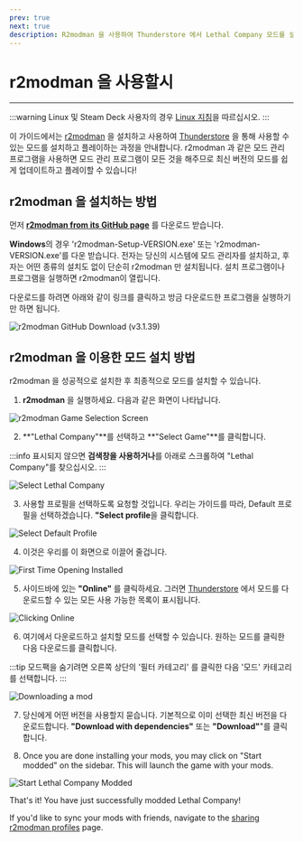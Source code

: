 ```yaml
---
prev: true
next: true
description: R2modman 을 사용하여 Thunderstore 에서 Lethal Company 모드를 설치하는 방법
---
```


# r2modman 을 사용할시

***

:::warning
Linux 및 Steam Deck 사용자의 경우 [Linux 지침](installing-r2modman-linux)을 따르십시오.
:::

이 가이드에서는 [r2modman](https://github.com/ebkr/r2modmanPlus/releases/latest/) 을 설치하고 사용하여 [Thunderstore](https://thunderstore.io/c/lethal-company/) 을 통해 사용할 수 있는 모드를 설치하고 플레이하는 과정을 안내합니다. r2modman 과 같은 모드 관리 프로그램을 사용하면 모드 관리 프로그램이 모든 것을 해주므로 최신 버전의 모드를 쉽게 업데이트하고 플레이할 수 있습니다!

## r2modman 을 설치하는 방법

<!-- f21c391c-0bc5-431d-a233-95323b95e01b -->

먼저 [**r2modman from its GitHub page**](https://github.com/ebkr/r2modmanPlus/releases/latest/) 를 다운로드 받습니다.

**Windows**의 경우 'r2modman-Setup-VERSION.exe' 또는 'r2modman-VERSION.exe'를 다운 받습니다. 전자는 당신의 시스템에 모드 관리자를 설치하고, 후자는 어떤 종류의 설치도 없이 단순히 r2modman 만 설치됩니다. 설치 프로그램이나 프로그램을 실행하면 r2modman이 열립니다.

다운로드를 하려면 아래와 같이 링크를 클릭하고 방금 다운로드한 프로그램을 실행하기만 하면 됩니다.

![r2modman GitHub Download (v3.1.39)](/images/r2modman-install/r2modmandownload.png)

## r2modman 을 이용한 모드 설치 방법

r2modman 을 성공적으로 설치한 후 최종적으로 모드를 설치할 수 있습니다.

1. **r2modman** 을 실행하세요. 다음과 같은 화면이 나타납니다.

![r2modman Game Selection Screen](/images/r2modman-install/gameselection.png)

2. \*\*"Lethal Company"\*\*를 선택하고 \*\*"Select Game"\*\*를 클릭합니다.

:::info
표시되지 않으면 **검색창을 사용하거나**를 아래로 스크롤하여 "Lethal Company"를 찾으십시오.
:::

![Select Lethal Company](/images/r2modman-install/selectlc.png)

3. 사용할 프로필을 선택하도록 요청할 것입니다. 우리는 가이드를 따라, Default 프로필을 선택하겠습니다. **"Select profile**을 클릭합니다.

![Select Default Profile](/images/r2modman-install/profileselect.png)

4. 이것은 우리를 이 화면으로 이끌어 줄겁니다.

![First Time Opening Installed](/images/r2modman-install/firsttimeinstall.png)

5. 사이드바에 있는 **"Online"**  를 클릭하세요. 그러면 [Thunderstore](https://thunderstore.io/c/lethal-company/) 에서 모드를 다운로드할 수 있는 모든 사용 가능한 목록이 표시됩니다.

![Clicking Online](/images/r2modman-install/selectonline.png)

6. 여기에서 다운로드하고 설치할 모드를 선택할 수 있습니다. 원하는 모드를 클릭한 다음 다운로드를 클릭합니다.

:::tip
모드팩을 숨기려면 오른쪽 상단의 '필터 카테고리' 를 클릭한 다음 '모드' 카테고리를 선택합니다.
:::

![Downloading a mod](/images/r2modman-install/download.png)

7. 당신에게 어떤 버전을 사용할지 묻습니다. 기본적으로 이미 선택한 최신 버전을 다운로드합니다. **"Download with dependencies"** 또는 **"Download"**"를 클릭합니다.

8. Once you are done installing your mods, you may click on "Start modded" on the sidebar. This will launch the game with your mods.

![Start Lethal Company Modded](/images/r2modman-install/startmodded.png)

That's it! You have just successfully modded Lethal Company!

If you'd like to sync your mods with friends, navigate to the [sharing r2modman profiles](syncing-mods) page.
